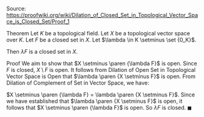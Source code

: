 # 

Source: https://proofwiki.org/wiki/Dilation_of_Closed_Set_in_Topological_Vector_Space_is_Closed_Set/Proof_1

Theorem
Let $K$ be a topological field.
Let $X$ be a topological vector space over $K$. 
Let $F$ be a closed set in $X$. 
Let $\lambda \in K \setminus \set {0_K}$.

Then $\lambda F$ is a closed set in $X$.


Proof
We aim to show that $X \setminus \paren {\lambda F}$ is open.
Since $F$ is closed, $X \setminus F$ is open.
It follows from Dilation of Open Set in Topological Vector Space is Open that $\lambda \paren {X \setminus F}$ is open.
From Dilation of Complement of Set in Vector Space, we have: 

$X \setminus \paren {\lambda F} = \lambda \paren {X \setminus F}$.
Since we have established that $\lambda \paren {X \setminus F}$ is open, it follows that $X \setminus \paren {\lambda F}$ is open.
So $\lambda F$ is closed.
$\blacksquare$





